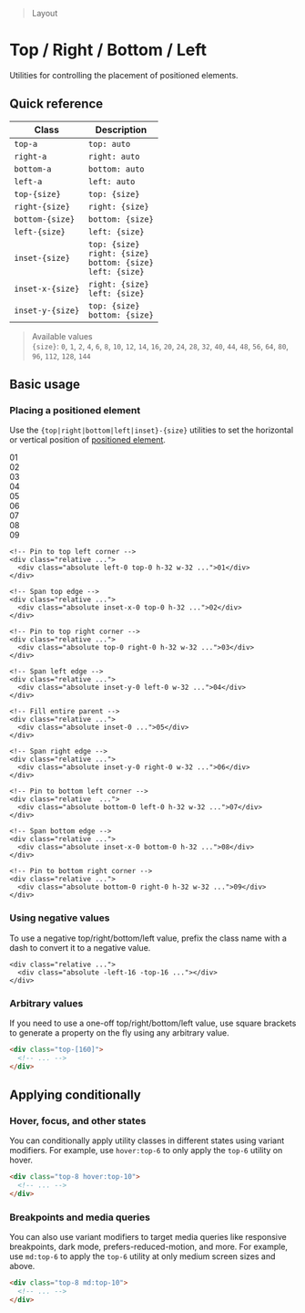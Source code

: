 > Layout

# Top / Right / Bottom / Left

Utilities for controlling the placement of positioned elements.

## Quick reference

| Class            | Description                                                            |
|------------------|------------------------------------------------------------------------|
| `top-a`          | `top: auto`                                                            |
| `right-a`        | `right: auto`                                                          |
| `bottom-a`       | `bottom: auto`                                                         |
| `left-a`         | `left: auto`                                                           |
| `top-{size}`     | `top: {size}`                                                          |
| `right-{size}`   | `right: {size}`                                                        |
| `bottom-{size}`  | `bottom: {size}`                                                       |
| `left-{size}`    | `left: {size}`                                                         |
| `inset-{size}`   | `top: {size}`<br>`right: {size}`<br>`bottom: {size}`<br>`left: {size}` |
| `inset-x-{size}` | `right: {size}`<br>`left: {size}`                                      |
| `inset-y-{size}` | `top: {size}`<br>`bottom: {size}`                                      |

<!--
 !TODO: Does this thing support: Full?, Fractions? other?
-->

> Available values <br />
> `{size}`: `0`, `1`, `2`, `4`, `6`, `8`, `10`, `12`, `14`, `16`, `20`, `24`, `28`, `32`, `40`, `44`, `48`, `56`, `64`, `80`, `96`, `112`, `128`, `144` <br />

## Basic usage

### Placing a positioned element
Use the `{top|right|bottom|left|inset}-{size}` utilities to set the horizontal or vertical position of [positioned element](/position).

<example-container>
  <div class="grid grid-cols-3 gap-16">
    <div class="relative ex-bg--striped ex-bg--purple aspect-2/1 rounded-8">
      <div class="absolute left-0 top-0 h-32 w-32 ex-box rounded-8 pd-bg-violet-600">01</div>
    </div>
    <div class="relative ex-bg--striped ex-bg--purple aspect-2/1 rounded-8">
      <div class="absolute top-0 inset-x-0 h-32 ex-box rounded-8 pd-bg-violet-600">02</div>
    </div>
    <div class="relative ex-bg--striped ex-bg--purple aspect-2/1 rounded-8">
      <div class="absolute right-0 left-a top-0 h-32 w-32 ex-box rounded-8 pd-bg-violet-600">03</div>
    </div>
    <div class="relative ex-bg--striped ex-bg--purple aspect-2/1 rounded-8">
      <div class="absolute left-0 top-0 bottom-0 w-32 ex-box rounded-8 pd-bg-violet-600">04</div>
    </div>
    <div class="relative ex-bg--striped ex-bg--purple aspect-2/1 rounded-8">
      <div class="absolute inset-0 ex-box rounded-8 pd-bg-violet-600">05</div>
    </div>
    <div class="relative ex-bg--striped ex-bg--purple aspect-2/1 rounded-8">
      <div class="absolute right-0 left-a inset-y-0 w-32 ex-box rounded-8 pd-bg-violet-600">06</div>
    </div>
    <div class="relative ex-bg--striped ex-bg--purple aspect-2/1 rounded-8">
      <div class="absolute left-0 bottom-0 h-32 top-a w-32 ex-box rounded-8 pd-bg-violet-600">07</div>
    </div>
    <div class="relative ex-bg--striped ex-bg--purple aspect-2/1 rounded-8">
      <div class="absolute inset-x-0 bottom-0 top-a h-32 ex-box rounded-8 pd-bg-violet-600">08</div>
    </div>
    <div class="relative ex-bg--striped ex-bg--purple aspect-2/1 rounded-8">
      <div class="absolute right-0 bottom-0 left-a top-a h-32 w-32 ex-box rounded-8 pd-bg-violet-600">09</div>
    </div>
  </div>
</example-container>

```html{3,8,13,18,23,28,33,38,43}
<!-- Pin to top left corner -->
<div class="relative ...">
  <div class="absolute left-0 top-0 h-32 w-32 ...">01</div>
</div>

<!-- Span top edge -->
<div class="relative ...">
  <div class="absolute inset-x-0 top-0 h-32 ...">02</div>
</div>

<!-- Pin to top right corner -->
<div class="relative ...">
  <div class="absolute top-0 right-0 h-32 w-32 ...">03</div>
</div>

<!-- Span left edge -->
<div class="relative ...">
  <div class="absolute inset-y-0 left-0 w-32 ...">04</div>
</div>

<!-- Fill entire parent -->
<div class="relative ...">
  <div class="absolute inset-0 ...">05</div>
</div>

<!-- Span right edge -->
<div class="relative ...">
  <div class="absolute inset-y-0 right-0 w-32 ...">06</div>
</div>

<!-- Pin to bottom left corner -->
<div class="relative  ...">
  <div class="absolute bottom-0 left-0 h-32 w-32 ...">07</div>
</div>

<!-- Span bottom edge -->
<div class="relative ...">
  <div class="absolute inset-x-0 bottom-0 h-32 ...">08</div>
</div>

<!-- Pin to bottom right corner -->
<div class="relative ...">
  <div class="absolute bottom-0 right-0 h-32 w-32 ...">09</div>
</div>
```

### Using negative values
To use a negative top/right/bottom/left value, prefix the class name with a dash to convert it to a negative value.

<example-container>
  <div class="ex-bg--striped ex-bg--indigo relative rounded-8 max-w-144 h-96 mx-auto">
    <div class="ex-box rounded-8 absolute -left-16 -top-16 h-64 w-64 pd-bg-indigo-600"> </div>
  </div>
</example-container>

```html{2}
<div class="relative ...">
  <div class="absolute -left-16 -top-16 ..."></div>
</div>
```

### Arbitrary values
If you need to use a one-off top/right/bottom/left value, use square brackets to generate a property on the fly using any arbitrary value.

```html
<div class="top-[160]">
  <!-- ... -->
</div>
```

## Applying conditionally

### Hover, focus, and other states
You can conditionally apply utility classes in different states using variant modifiers. For example, use `hover:top-6` to only apply the `top-6` utility on hover.

```html
<div class="top-8 hover:top-10">
  <!-- ... -->
</div>
```

### Breakpoints and media queries
You can also use variant modifiers to target media queries like responsive breakpoints, dark mode, prefers-reduced-motion, and more. For example, use `md:top-6` to apply the `top-6` utility at only medium screen sizes and above.

```html
<div class="top-8 md:top-10">
  <!-- ... -->
</div>
```
